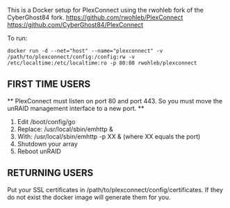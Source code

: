 This is a Docker setup for PlexConnect using the rwohleb fork of the CyberGhost84 fork.
https://github.com/rwohleb/PlexConnect
https://github.com/CyberGhost84/PlexConnect

To run:

```
docker run -d --net="host" --name="plexconnect" -v /path/to/plexconnect/config:/config:rw -v /etc/localtime:/etc/localtime:ro -p 80:80 rwohleb/plexconnect
```

FIRST TIME USERS
---

** PlexConnect must listen on port 80 and port 443. So you must move the unRAID management interface to a new port. **

1. Edit /boot/config/go
2. Replace: /usr/local/sbin/emhttp &
3. With: /usr/local/sbin/emhttp -p XX & (where XX equals the port)
4. Shutdown your array
5. Reboot unRAID

RETURNING USERS
---

Put your SSL certificates in /path/to/plexconnect/config/certificates. If they do not exist the docker image will generate them for you.
